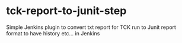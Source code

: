 # tck-report-to-junit-step
Simple Jenkins plugin to convert txt report for TCK run to Junit report format to have history etc... in Jenkins
